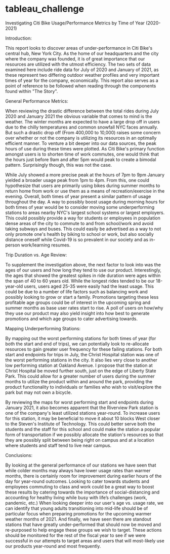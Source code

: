 # tableau_challenge

Investigating Citi Bike Usage/Performance Metrics by Time of Year (2020-2021)

Introduction:

This report looks to discover areas of under-performance in Citi Bike's central hub, New York City. As the home of our headquarters and the city where the company was founded, it is of great importance that our resources are utilized with the utmost efficiency. The two sets of data examined here include ride data for July of 2020 and January of 2021, as these represent two differing outdoor weather profiles and very important times of year for the company, economically. This report also serves as a point of reference to be followed when reading through the components found within "The Story". 


General Performance Metrics:

When reviewing the drastic difference between the total rides during July 2020 and January 2021 the obvious variable that comes to mind is the weather. The winter months are expected to have a large drop off in users due to the chilly temperatures and common snowfall NYC faces annually. But such a drastic drop off (From 400,000 to 10,000) raises some concern over whether or not the company is utilizing its resources in an optimally efficient manner. To venture a bit deeper into our data sources, the peak hours of use during these times were plotted. As Citi Bike's primary function amongst users is to shorten time of work commutes, one would think that the hours just before 9am and after 5pm would peak to create a bimodal pattern. Surprisingly though, this was not the case. 

While July showed a more precise peak at the hours of 7pm to 9pm January yielded a broader usage peak from 1pm to 4pm. From this, one could hypothesize that users are primarily using bikes during summer months to return home from work or use them as a means of recreation/exercise in the evening. Overall, both times of year present a similar pattern of usage throughout the day. A way to possibly boost usage during morning hours for both times of year would be to consider moving some underperforming stations to areas nearby NYC's largest school systems or largest employers. This could possibly provide a way for students or employees in population dense areas of the city to commute to and from school/work and avoid taking subways and buses. This could easily be advertised as a way to not only promote one's health by biking to school or work, but also socially distance oneself while Covid-19 is so prevalent in our society and as in-person work/learning resumes. 


Trip Duration vs. Age Review:

To supplement the investigation above, the next factor to look into was the ages of our users and how long they tend to use our product. Interestingly, the ages that showed the greatest spikes in ride duration were ages within the span of 40 to 60 years old. While the longest rides tended to be our 18-year-old users, users aged 25-35 were easily had the least usage. This could be due to a number of life factors such as balancing work and possibly looking to grow or start a family. Promotions targeting these less profitable age groups could be of interest in the upcoming spring and summer months as base user rates start to rise. A poll of users on how/why they use our product may also yield insight into how best to generate promotions and which age groups to cater advertising towards. 

Mapping Underperforming Stations:

By mapping out the worst performing stations for both times of year (for both the start and end of trips), we can potentially look to re-allocate resources to gain greater user frequency for these failing stations. For both start and endpoints for trips in July, the Christ Hospital station was one of the worst performing stations in the city. It also lies very close to another low performing station at Oakland Avenue. I propose that the station at Christ Hospital be moved further south, just on the edge of Liberty State Park. This could allow for a greater number of users during the summer months to utilize the product within and around the park, providing the product functionality to individuals or families who wish to visit/explore the park but may not own a bicycle. 

By reviewing the maps for worst performing start and endpoints during January 2021, it also becomes apparent that the Riverview Park station is one of the company's least utilized stations year-round. To increase users for this station, it may be beneficial to move it about 10 blocks West closer to the Steven's Institute of Technology. This could better serve both the students and the staff for this school and could make the station a popular form of transportation if we possibly allocate the station's resources so that they are possibly split between being right on campus and at a location where students and staff tend to live near campus. 

Conclusions:

By looking at the general performance of our stations we have seen that while colder months may always have lower usage rates than warmer months, there is certainly room for improvement during earlier hours of the day for year-round outcomes. Looking to cater towards students and employees commuting to class and work could be a great way to boost these results by catering towards the importance of social-distancing and accounting for healthy living while busy with life’s challenges (work, pandemic, etc.) When looking deeper into our user's age vs. usage rate, we can identify that young adults transitioning into mid-life should be of particular focus when preparing promotions for the upcoming warmer weather months of 2021. And finally, we have seen there are standout stations that have greatly under-performed that should now be moved and re-purposed to help engage these groups we wish to target. These actions should be monitored for the rest of the fiscal year to see if we were successful in our attempts to target areas and users that will most-likely use our products year-round and most frequently. 

